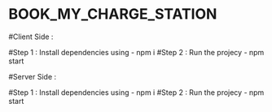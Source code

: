 # BOOK_MY_CHARGE_STATION

#Client Side : 

#Step 1 : Install dependencies using - npm i
#Step 2 : Run the projecy - npm start

#Server Side : 

#Step 1 : Install dependencies using - npm i
#Step 2 : Run the projecy - npm start
